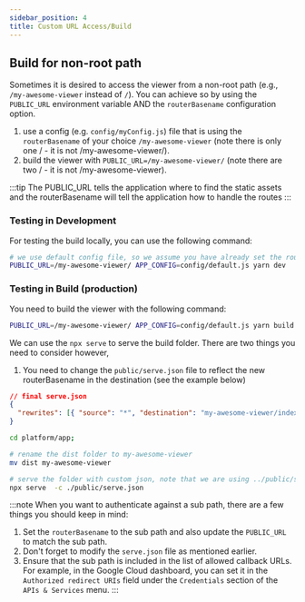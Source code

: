 ```yaml
---
sidebar_position: 4
title: Custom URL Access/Build
---
```



## Build for non-root path

Sometimes it is desired to access the viewer from a non-root path (e.g., `/my-awesome-viewer` instead of `/`).
You can achieve so by using the `PUBLIC_URL` environment variable AND the `routerBasename` configuration option.

1. use a config (e.g. `config/myConfig.js`) file that is using the `routerBasename` of your choice `/my-awesome-viewer` (note there is only one / - it is not /my-awesome-viewer/).
2. build the viewer with `PUBLIC_URL=/my-awesome-viewer/` (note there are two / - it is not /my-awesome-viewer).


:::tip
The PUBLIC_URL tells the application where to find the static assets and the routerBasename will tell the application how to handle the routes
:::


### Testing in Development
For testing the build locally, you can use the following command:

```bash
# we use default config file, so we assume you have already set the routerBasename to /my-awesome-viewer in the default config as an example
PUBLIC_URL=/my-awesome-viewer/ APP_CONFIG=config/default.js yarn dev
```


### Testing in Build (production)
You need to build the viewer with the following command:

```bash
PUBLIC_URL=/my-awesome-viewer/ APP_CONFIG=config/default.js yarn build
```

We can use the `npx serve` to serve the build folder. There are two things you need to consider however,
1. You need to change the `public/serve.json` file to reflect the new routerBasename in the destination (see the example below)


```json
// final serve.json
{
  "rewrites": [{ "source": "*", "destination": "my-awesome-viewer/index.html" }],
}
```

```bash
cd platform/app;

# rename the dist folder to my-awesome-viewer
mv dist my-awesome-viewer

# serve the folder with custom json, note that we are using ../public/serve.json and NOT public/serve.json
npx serve  -c ./public/serve.json
```


:::note
When you want to authenticate against a sub path, there are a few things you should keep in mind:

1. Set the `routerBasename` to the sub path and also update the `PUBLIC_URL` to match the sub path.
2. Don't forget to modify the `serve.json` file as mentioned earlier.
3. Ensure that the sub path is included in the list of allowed callback URLs. For example, in the Google Cloud dashboard, you can set it in the `Authorized redirect URIs` field under the `Credentials` section of the `APIs & Services` menu.
:::
